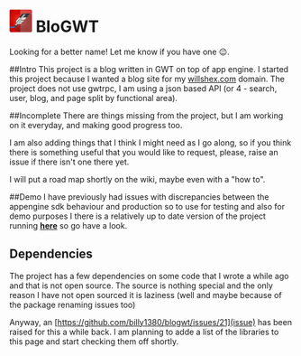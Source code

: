 # ![Blogwt](https://raw.githubusercontent.com/billy1380/blogwt/master/src/main/resources/com/willshex/blogwt/client/res/brand.png "Blogwt") BloGWT

Looking for a better name! Let me know if you have one :wink:.

##Intro
This project is a blog written in GWT on top of app engine. I started this project because I wanted a blog site for my [willshex.com](http://www.willshex.com "willshex.com") domain. The project does not use gwtrpc, I am using a json based API (or 4 - search, user, blog, and page split by functional area).

##Incomplete
There are things missing from the project, but I am working on it everyday, and making good progress too.

I am also adding things that I think I might need as I go along, so if you think there is something useful that you would like to request, please, raise an issue if there isn't one there yet.

I will put a road map shortly on the wiki, maybe even with a "how to".

##Demo
I have previously had issues with discrepancies between the appengine sdk behaviour and production so to use for testing and also for demo purposes I there is a relatively up to date version of the project running __[here](http://blogwtproject.appspot.com "Blogwt demo")__ so go have a look.

## Dependencies
The project has a few dependencies on some code that I wrote a while ago and that is not open source. The source is nothing special and the only reason I have not open sourced it is laziness (well and maybe because of the package renaming issues too)

Anyway, an [https://github.com/billy1380/blogwt/issues/21](issue) has been raised for this a while back. I am planning to adde a list of the libraries to this page and start checking them off shortly.
